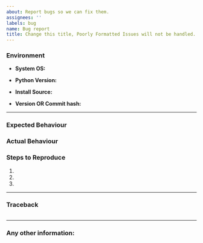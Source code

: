 ```yaml
---
about: Report bugs so we can fix them.
assignees: ''
labels: bug
name: Bug report
title: Change this title, Poorly Formatted Issues will not be handled.
---
```


<!--- Please search existing bugs before creating a new one -->

<!--- Format your issue titles as 'Error: Description' -->

<!--- example title: "FileNotFoundError: error while downloading individual songs." -->

### Environment

- **System OS:** <!--- Windows/OSX/Linux/Heroku/Docker -->

- **Python Version:** <!--- Python Version can be found by running "py -V" -->

- **Install Source:**

<!--- Did you download from pip, or from GitHub? -->

<!--- Provide the command you used to install allegro-spider -->

- **Version OR Commit hash:**

<!--- If from pip, what is the version? Run "pip show allegro-spider" -->

<!--- If not from pip, what is the commit hash? -->

______________________________________________________________________

### Expected Behaviour

<!--- What did you expect to happen? -->

### Actual Behaviour

<!--- What actually happened? -->

### Steps to Reproduce

1.
2.
3.

______________________________________________________________________

### Traceback

<!--- Place traceback here, between the  ```  symbols -->

```

```

______________________________________________________________________

### Any other information:
